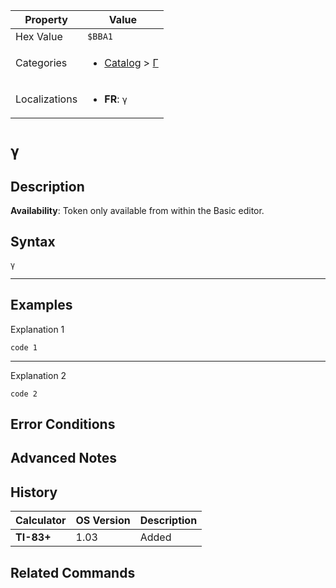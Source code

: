 | Property      | Value |
|---------------|-------|
| Hex Value     | `$BBA1`|
| Categories    | <ul><li>[Catalog](../categories/Catalog.md) > [Γ](../categories/Catalog.md#Γ)</li></ul> |
| Localizations | <ul><li><b>FR</b>: `γ`</li></ul> |

# `γ`

## Description



<b>Availability</b>: Token only available from within the Basic editor.

## Syntax
`γ`

<hr>

## Examples

Explanation 1
```ti-basic
code 1
```
---
Explanation 2
```ti-basic
code 2
```

## Error Conditions


## Advanced Notes


## History
| Calculator | OS Version | Description |
|------------|------------|-------------|
| <b>TI-83+</b> | 1.03 | Added

## Related Commands

    
